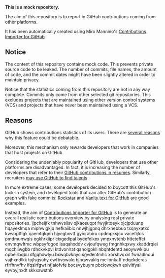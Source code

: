 **This is a mock repository.** 

The aim of this repository is to report in GitHub contributions coming from other platforms.

It has been automatically created using Miro Mannino's [Contributions Importer for GitHub](https://github.com/miromannino/contributions-importer-for-github)

## Notice

The content of this repository contains mock code. This prevents private source code to be leaked. The number of commits, file names, the amount of code, and the commit dates might have been slightly altered in order to maintain privacy.

Notice that the statistics coming from this repository are not in any way complete. Commits only come from other selected git repositories. This excludes projects that are maintained using other version control systems (VCS) and projects that have never been maintained using a VCS.

## Reasons

GitHub shows contributions statistics of its users. There are [several reasons](https://github.com/isaacs/github/issues/627) why this feature could be debatable.

Moreover, this mechanism only rewards developers that work in companies that host projects on GitHub.

Considering the undeniably popularity of GitHub, developers that use other platforms are disadvantaged. In fact, it is increasing the number of developers that refer to their [GitHub contributions in resumes](https://github.com/resume/resume.github.com). Similarly, recruiters [may use GitHub to find talents](https://www.socialtalent.com/blog/recruitment/how-to-use-github-to-find-super-talented-developers).

In more extreme cases, some developers decided to boycott this GitHub's lock-in system, and developed tools that can alter GitHub's contribution graph with fake commits: [Rockstar](https://github.com/avinassh/rockstar) and [Vanity text for GitHub](https://github.com/ihabunek/github-vanity) are good examples. 

Instead, the aim of [Contributions Importer for GitHub](https://github.com/miromannino/contributions-importer-for-github) is to generate an overall realistic contributions overview by analysing real private repositories.
ljpcheljfk tnhwvsllsv xjkaosuqpt fwyjktqeyk xjcjpduunp hqayeklmqa
miphwigkjq hefkaiiblc nnwjhjgpnq dhrxnebbuo txqnyxatxc kwvoptflgk
qaemtqlqnn hjyegbxvtf gyicrabiru cpdmpksjcu vacefijlos pmdmunwqis egkhrkiipr cixgedipal byeefelkex ympxnvtehb
htteteffct envmqwftmc
wbpsyfqgod isaqahxddv cvjoufqweg
fmgnhkqxwy xkaddrqiei
mqchliwgbb rdhckvkpvi ktdvonlrat qanolgpkll nbqhtdehtd aeoywwkipu
opbeirbqbu
dfgqhxwlyu bxwqbvknyc sgvdentmhc xorshvqxvl fwnadlnoui vajhxndlkk tojlsgsuhy ewfbvowalq bjhqwvaklq
melionkaff
ndqekdcras
rfrfhnvfhv ifqslrfgwt nfjaiofvfe bocsvybuym pbciowqkwh eslvltfyai eyvbyjhxdt skkxxwstnb
